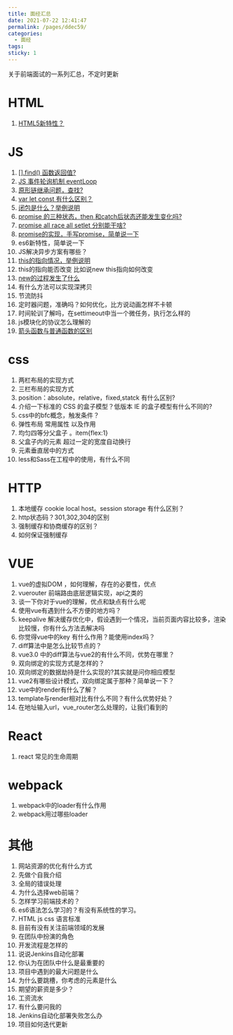 ```yaml
---
title: 面经汇总
date: 2021-07-22 12:41:47
permalink: /pages/ddec59/
categories:
  - 面经
tags:
sticky: 1
---
```


关于前端面试的一系列汇总，不定时更新
<!-- more -->
# HTML

1. [HTML5新特性？](/pages/7a6ae6/)


# JS

1. [[].find() 函数返回值?](/pages/126359/)
2. [JS 事件轮询机制 eventLoop](/pages/a83411/)
3. [原形链继承问题，查找?](/pages/f516af/)
4. [var let const 有什么区别？](/pages/9d251b/)
5. [闭包是什么？举例说明](/pages/595066/)
6. [promise 的三种状态，then 和catch后状态还能发生变化吗?](/pages/bbfbac/)
7. [promise all race all setlet 分别能干啥?](/pages/bbfbac/)
8. [promise的实现，手写promise，简单说一下](/pages/0a1dc9/)
9. es6新特性，简单说一下
10. JS解决异步方案有哪些？
11. [this的指向情况，举例说明](/pages/4861eb/)
12. this的指向能否改变 比如说new  this指向如何改变
13. [new的过程发生了什么](/pages/3eb64c/)
14. 有什么方法可以实现深拷贝
15. 节流防抖
16. 定时器问题，准确吗？如何优化，比方说动画怎样不卡顿
17. 时间轮训了解吗，在settimeout中当一个微任务，执行怎么样的
18. js模块化的协议怎么理解的
19. [箭头函数与普通函数的区别](/pages/d27411/)

# css

1. 两栏布局的实现方式
2. 三栏布局的实现方式
3. position：absolute，relative，fixed,statck 有什么区别?
4. 介绍一下标准的 CSS 的盒子模型？低版本 IE 的盒子模型有什么不同的?
5. css中的bfc概念，触发条件？
6. 弹性布局 常用属性 以及作用
7. 均匀四等分父盒子 。item{flex:1}
8. 父盒子内的元素 超过一定的宽度自动换行
9. 元素垂直居中的方式
10. less和Sass在工程中的使用，有什么不同

# HTTP

1. 本地缓存 cookie local host。session storage 有什么区别？
2. http状态码？301,302,304的区别
3. 强制缓存和协商缓存的区别？
4. 如何保证强制缓存



# VUE

1. vue的虚拟DOM ，如何理解，存在的必要性，优点
2. vuerouter 前端路由底层逻辑实现，api之类的
3. 谈一下你对于vue的理解，优点和缺点有什么呢
4. 使用vue有遇到什么不方便的地方吗？
5. keepalive 解决缓存优化中，假设遇到一个情况，当前页面内容比较多，渲染比较慢，你有什么方法去解决吗
6. 你觉得vue中的key 有什么作用？能使用index吗？
7. diff算法中是怎么比较节点的？
8. vue3.0 中的diff算法与vue2的有什么不同，优势在哪里？
9. 双向绑定的实现方式是怎样的？
10. 双向绑定的数据劫持是什么实现的?其实就是问你相应模型
11. vue2有哪些设计模式，双向绑定属于那种？简单说一下？
12. vue中的render有什么了解？
13. template与render相对比有什么不同？有什么优势好处？
14. 在地址输入url，vue_router怎么处理的，让我们看到的



# React

1. react 常见的生命周期

# webpack

1. webpack中的loader有什么作用
2. webpack用过哪些loader 

# 其他

1. 网站资源的优化有什么方式
2. 先做个自我介绍
3. 全局的错误处理
4. 为什么选择web前端？
5. 怎样学习前端技术的？
6. es6语法怎么学习的？有没有系统性的学习。
7. HTML js css 语言标准
8. 目前有没有关注前端领域的发展
9. 在团队中扮演的角色
10. 开发流程是怎样的
11. 说说Jenkins自动化部署
12. 你认为在团队中什么是最重要的
13. 项目中遇到的最大问题是什么
14. 为什么要跳槽，你考虑的元素是什么
15. 期望的薪资是多少？
16. 工资流水
17. 有什么要问我的
18. Jenkins自动化部署失败怎么办
19. 项目如何迭代更新